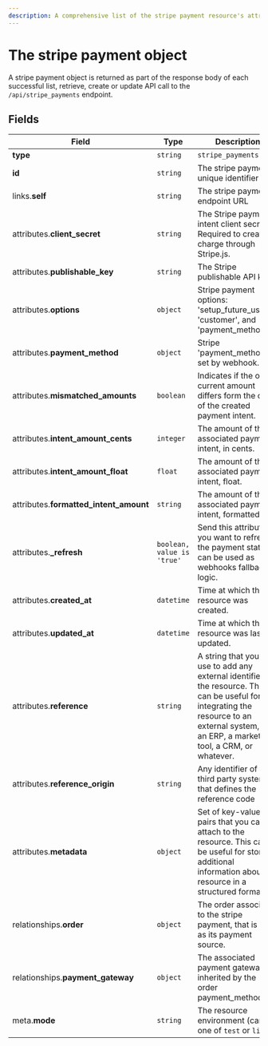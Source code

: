 ```yaml
---
description: A comprehensive list of the stripe payment resource's attributes and relationships
---
```


# The stripe payment object

A stripe payment object is returned as part of the response body of each successful list, retrieve, create or update API call to the `/api/stripe_payments` endpoint.

## Fields

| Field          | Type     | Description                                  |
| -------------- | -------- | -------------------------------------------- |
| **type**       | `string` | `stripe_payments`                        |
| **id**         | `string` | The stripe payment unique identifier  |
| links.**self** | `string` | The stripe payment endpoint URL       |
| attributes.**client_secret** | `string` | The Stripe payment intent client secret. Required to create a charge through Stripe.js. |
| attributes.**publishable_key** | `string` | The Stripe publishable API key. |
| attributes.**options** | `object` | Stripe payment options: 'setup_future_usage', 'customer', and 'payment_method' |
| attributes.**payment_method** | `object` | Stripe 'payment_method', set by webhook. |
| attributes.**mismatched_amounts** | `boolean` | Indicates if the order current amount differs form the one of the created payment intent. |
| attributes.**intent_amount_cents** | `integer` | The amount of the associated payment intent, in cents. |
| attributes.**intent_amount_float** | `float` | The amount of the associated payment intent, float. |
| attributes.**formatted_intent_amount** | `string` | The amount of the associated payment intent, formatted. |
| attributes.**_refresh** | `boolean, value is 'true'` | Send this attribute if you want to refresh the payment status, can be used as webhooks fallback logic. |
| attributes.**created_at** | `datetime` | Time at which the resource was created. |
| attributes.**updated_at** | `datetime` | Time at which the resource was last updated. |
| attributes.**reference** | `string` | A string that you can use to add any external identifier to the resource. This can be useful for integrating the resource to an external system, like an ERP, a marketing tool, a CRM, or whatever. |
| attributes.**reference_origin** | `string` | Any identifier of the third party system that defines the reference code |
| attributes.**metadata** | `object` | Set of key-value pairs that you can attach to the resource. This can be useful for storing additional information about the resource in a structured format. |
| relationships.**order** | `object` | The order associated to the stripe payment, that is set as its payment source. |
| relationships.**payment_gateway** | `object` | The associated payment gateway, inherited by the order payment_method. |
| meta.**mode** | `string` | The resource environment \(can be one of `test` or `live`\) |

